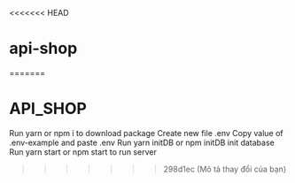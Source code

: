 <<<<<<< HEAD
# api-shop
=======
# API_SHOP
Run yarn or npm i to download package
Create new file .env
Copy value of .env-example and paste .env
Run yarn initDB or npm initDB init database
Run yarn start or npm start to run server
>>>>>>> 298d1ec (Mô tả thay đổi của bạn)
